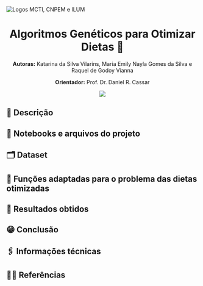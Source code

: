 ![Logos MCTI, CNPEM e ILUM](https://pages.cnpem.br/MLSchool/wp-content/uploads/sites/143/2023/05/logo-ilum.png)
<h1 align='center'> Algoritmos Genéticos para Otimizar Dietas 🥗 </h1>

<p align="center"><strong>Autoras:</strong> Katarina da Silva Vilarins, Maria Emily Nayla Gomes da Silva e Raquel de Godoy Vianna</p>
<p align="center"><strong>Orientador:</strong> Prof. Dr. Daniel R. Cassar</p>

<p align="center">
<img loading="lazy" src="http://img.shields.io/static/v1?label=STATUS&message=EM%20DESENVOLVIMENTO&color=GREEN&style=for-the-badge"/>
</p>

## 📝 Descrição
<p align="justify"> </p>

## 📔 Notebooks e arquivos do projeto

## 🗂️ Dataset

## 🪼 Funções adaptadas para o problema das dietas otimizadas

## 🔢 Resultados obtidos

## 😁 Conclusão

## 🖇️ Informações técnicas
 <!-- 
* Linguagem de programação: `Python 3.9`
* Software:  `Jupyter Notebook`
* Bibliotecas e Módulos: `random`
<br>
 -->

 ## 👩‍🦳 Referências

 <!-- 
 ## 🧠 Contribuições dos Colaboradores
| [<img loading="lazy" src="https://avatars.githubusercontent.com/u/172424897?v=4" width=115><br><sub> Maria Emily Nayla</sub>](https://github.com/MEmilyGomes)<br> [<sub>Ilum - CNPEM</sub>](https://ilum.cnpem.br/)<br> [<sub>Currículo Lattes</sub>](http://lattes.cnpq.br/9482558334105708)<br> | [<img loading="lazy" src="https://avatars.githubusercontent.com/u/171518829?v=4" width=115><br><sub>Yasmin Shimizu</sub>](https://github.com/yasminbshimizu)<br> [<sub>Ilum - CNPEM</sub>](https://ilum.cnpem.br/)<br> [<sub>Currículo Lattes</sub>](https://github.com/yasminbshimizu)<br> [<sub>Linkedin</sub>](https://www.linkedin.com/in/yasminbshimizu/) | [<img loading="lazy" src="https://github.com/user-attachments/assets/463d4753-7fa4-4a42-aa54-409e4150bb51" width=115><br> <sub> Prof. Dr. Daniel R. Cassar </sub>](https://github.com/drcassar)<br> [<sub>Ilum - CNPEM</sub>](https://ilum.cnpem.br/)<br> [<sub>Currículo Lattes</sub>](http://lattes.cnpq.br/1717397276752482) | 
| :---: | :---: | :---: | 

#### Para o Projeto:
* Emily Gomes: Atualizações na construção, treinamento e análise da previsão de uma CNN utilizando o Lightning.
* Yasmin Shimizu: Atualizações na construção, treinamento e análise da previsão de uma CNN utilizando o Lightning.

#### Para o Repositório GitHub:
* Emily Gomes: README e upload do notebook Jupyter referente a construção, treinamento e previsão da CNN.
* Yasmin Shimizu: README, upload de imagens e upload do notebook Jupyter referente à figura "24Imagens_MNIST.png".


**Orientação e Revisão:** Prof. Dr. Daniel R. Cassar.
 -->
